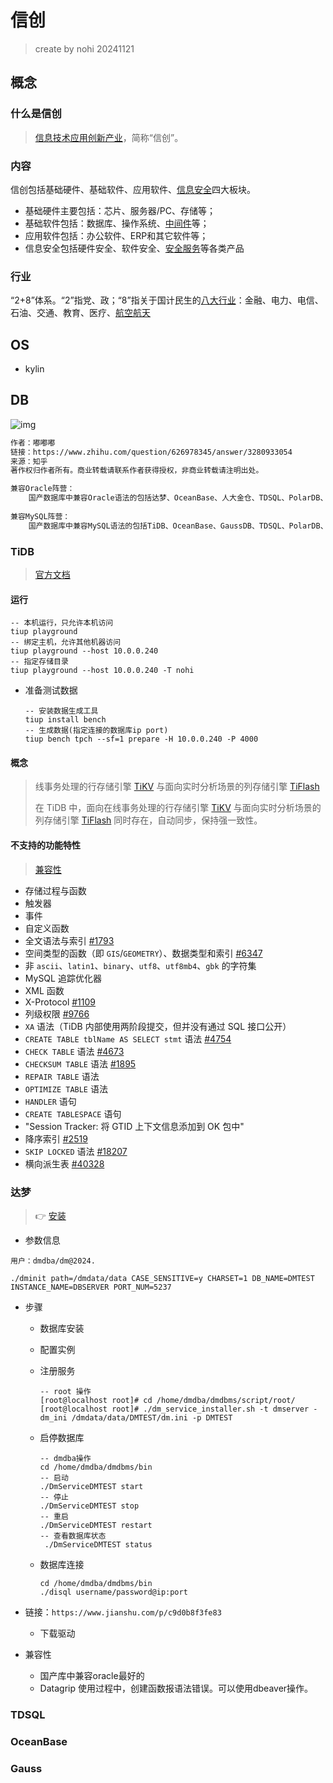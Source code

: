 # 信创

> create by nohi 20241121



## 概念

### 什么是信创

>  [信息技术应用创新产业](https://zhida.zhihu.com/search?content_id=224285291&content_type=Article&match_order=2&q=信息技术应用创新产业&zhida_source=entity)，简称“信创”。

### 内容

信创包括基础硬件、基础软件、应用软件、[信息安全](https://zhida.zhihu.com/search?content_id=224285291&content_type=Article&match_order=1&q=信息安全&zhida_source=entity)四大板块。

* 基础硬件主要包括：芯片、服务器/PC、存储等；
* 基础软件包括：数据库、操作系统、[中间件](https://zhida.zhihu.com/search?content_id=224285291&content_type=Article&match_order=1&q=中间件&zhida_source=entity)等；
* 应用软件包括：办公软件、ERP和其它软件等；
* 信息安全包括硬件安全、软件安全、[安全服务](https://zhida.zhihu.com/search?content_id=224285291&content_type=Article&match_order=1&q=安全服务&zhida_source=entity)等各类产品

### 行业

“2+8”体系。“2”指党、政；“8”指关于国计民生的[八大行业](https://zhida.zhihu.com/search?content_id=224285291&content_type=Article&match_order=1&q=八大行业&zhida_source=entity)：金融、电力、电信、石油、交通、教育、医疗、[航空航天](https://zhida.zhihu.com/search?content_id=224285291&content_type=Article&match_order=1&q=航空航天&zhida_source=entity)

## OS

* kylin

## DB

![img](https://pica.zhimg.com/v2-cbcd29802a72d244bd7d7373774d6fc6_1440w.jpg)



```txt
作者：嘟嘟嘟
链接：https://www.zhihu.com/question/626978345/answer/3280933054
来源：知乎
著作权归作者所有。商业转载请联系作者获得授权，非商业转载请注明出处。

兼容Oracle阵营： 
	国产数据库中兼容Oracle语法的包括达梦、OceanBase、人大金仓、TDSQL、PolarDB、AnalyticDB和GoldenDB。其中，达梦的oracle兼容性在国产集中式数据库中最高，OceanBase在分布式数据库里oracle兼容性做的最好。2017年就帮助支付宝实现全面去O，目前在云翳ing上核心部分场景兼容度更是高达99.7%，在国寿完成了核心全替换。
	
兼容MySQL阵营： 
	国产数据库中兼容MySQL语法的包括TiDB、OceanBase、GaussDB、TDSQL、PolarDB、AnalyticDB、GoldenDB、SequoiaDB。其中部分数据库是基于MySQL模改来的，所以兼容适配度很高。 国产数据库兼容开源关系型数据库的占比在大多数，兼容商业关系型数据库也可以占到近3成，大部分满足了兼容的需求。这其中，只有TIDB、GaussDB、OceanBase包含开源版本，而在开源的数据库中也只有OceanBase既能做到对MySQL的兼容，也能同时兼容Oracle。考虑到兼容度和商业成本，如果选择替换掉Oracle,而又可以承担商业成本的，那么达梦或者OceanBase是一个不错的选择。选择替换掉MySQL，那么TIDB、GaussDB、OceanBase都是可以纳入考虑的选择。数据库作为一个企业最核心资产，必须要结合企业自身的业务特性进行全方位充分的验证，方可作为最终的国产数据库选型。
```





### TiDB

> [官方文档](https://docs.pingcap.com/zh/tidb/stable/quick-start-with-tidb#%E9%83%A8%E7%BD%B2%E6%9C%AC%E5%9C%B0%E6%B5%8B%E8%AF%95%E9%9B%86%E7%BE%A4)

#### 运行

```
-- 本机运行，只允许本机访问
tiup playground
-- 绑定主机，允许其他机器访问
tiup playground --host 10.0.0.240
-- 指定存储目录
tiup playground --host 10.0.0.240 -T nohi
```

* 准备测试数据

  ```shell
  -- 安装数据生成工具
  tiup install bench
  -- 生成数据(指定连接的数据库ip port)
  tiup bench tpch --sf=1 prepare -H 10.0.0.240 -P 4000
  ```

#### 概念

>  线事务处理的行存储引擎 [TiKV](https://docs.pingcap.com/zh/tidb/stable/tikv-overview) 与面向实时分析场景的列存储引擎 [TiFlash](https://docs.pingcap.com/zh/tidb/stable/tiflash-overview) 
>
> 在 TiDB 中，面向在线事务处理的行存储引擎 [TiKV](https://docs.pingcap.com/zh/tidb/stable/tikv-overview) 与面向实时分析场景的列存储引擎 [TiFlash](https://docs.pingcap.com/zh/tidb/stable/tiflash-overview) 同时存在，自动同步，保持强一致性。



#### 不支持的功能特性

> [兼容性](https://docs.pingcap.com/zh/tidb/stable/mysql-compatibility#%E4%B8%8D%E6%94%AF%E6%8C%81%E7%9A%84%E5%8A%9F%E8%83%BD%E7%89%B9%E6%80%A7)

- 存储过程与函数
- 触发器
- 事件
- 自定义函数
- 全文语法与索引 [#1793](https://github.com/pingcap/tidb/issues/1793)
- 空间类型的函数（即 `GIS`/`GEOMETRY`）、数据类型和索引 [#6347](https://github.com/pingcap/tidb/issues/6347)
- 非 `ascii`、`latin1`、`binary`、`utf8`、`utf8mb4`、`gbk` 的字符集
- MySQL 追踪优化器
- XML 函数
- X-Protocol [#1109](https://github.com/pingcap/tidb/issues/1109)
- 列级权限 [#9766](https://github.com/pingcap/tidb/issues/9766)
- `XA` 语法（TiDB 内部使用两阶段提交，但并没有通过 SQL 接口公开）
- `CREATE TABLE tblName AS SELECT stmt` 语法 [#4754](https://github.com/pingcap/tidb/issues/4754)
- `CHECK TABLE` 语法 [#4673](https://github.com/pingcap/tidb/issues/4673)
- `CHECKSUM TABLE` 语法 [#1895](https://github.com/pingcap/tidb/issues/1895)
- `REPAIR TABLE` 语法
- `OPTIMIZE TABLE` 语法
- `HANDLER` 语句
- `CREATE TABLESPACE` 语句
- "Session Tracker: 将 GTID 上下文信息添加到 OK 包中"
- 降序索引 [#2519](https://github.com/pingcap/tidb/issues/2519)
- `SKIP LOCKED` 语法 [#18207](https://github.com/pingcap/tidb/issues/18207)
- 横向派生表 [#40328](https://github.com/pingcap/tidb/issues/40328)

### 达梦

> :point_right:   [安装](https://www.cnblogs.com/klvchen/p/17167676.html)

* 参数信息

```
用户：dmdba/dm@2024.

./dminit path=/dmdata/data CASE_SENSITIVE=y CHARSET=1 DB_NAME=DMTEST INSTANCE_NAME=DBSERVER PORT_NUM=5237
```

* 步骤

  * 数据库安装

  * 配置实例

  * 注册服务

    ```
    -- root 操作
    [root@localhost root]# cd /home/dmdba/dmdbms/script/root/
    [root@localhost root]# ./dm_service_installer.sh -t dmserver -dm_ini /dmdata/data/DMTEST/dm.ini -p DMTEST
    ```

  * 启停数据库

    ```shell
    -- dmdba操作
    cd /home/dmdba/dmdbms/bin
    -- 启动
    ./DmServiceDMTEST start
    -- 停止
    ./DmServiceDMTEST stop
    -- 重启
    ./DmServiceDMTEST restart
    -- 查看数据库状态
     ./DmServiceDMTEST status
    ```

  * 数据库连接

    ```shell
    cd /home/dmdba/dmdbms/bin
    ./disql username/password@ip:port
    ```

    

* 链接：`https://www.jianshu.com/p/c9d0b8f3fe83`
  * 下载驱动
* 兼容性
  * 国产库中兼容oracle最好的
  * Datagrip 使用过程中，创建函数报语法错误。可以使用dbeaver操作。

### TDSQL



### OceanBase

### Gauss





